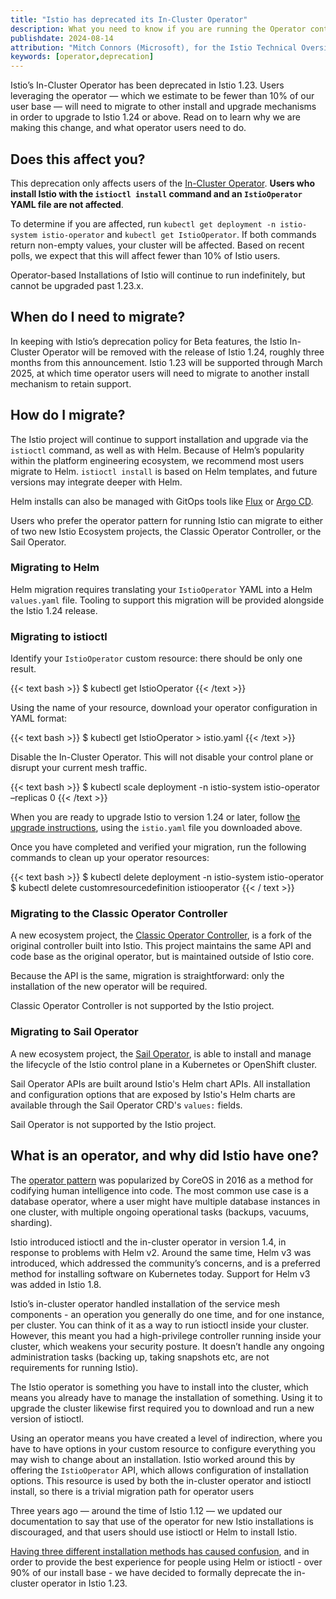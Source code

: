 ```yaml
---
title: "Istio has deprecated its In-Cluster Operator"
description: What you need to know if you are running the Operator controller in your cluster.
publishdate: 2024-08-14
attribution: "Mitch Connors (Microsoft), for the Istio Technical Oversight Committee"
keywords: [operator,deprecation]
---
```


Istio’s In-Cluster Operator has been deprecated in Istio 1.23.  Users leveraging the operator — which we estimate to be fewer than 10% of our user base — will need to migrate to other install and upgrade mechanisms in order to upgrade to Istio 1.24 or above. Read on to learn why we are making this change, and what operator users need to do.

## Does this affect you?

This deprecation only affects users of the [In-Cluster Operator](/docs/setup/install/operator/).  **Users who install Istio with the <code>istioctl install</code> command and an `IstioOperator` YAML file are not affected**.

To determine if you are affected, run `kubectl get deployment -n istio-system istio-operator` and `kubectl get IstioOperator`.  If both commands return non-empty values, your cluster will be affected. Based on recent polls, we expect that this will affect fewer than 10% of Istio users.

Operator-based Installations of Istio will continue to run indefinitely, but cannot be upgraded past 1.23.x.

## When do I need to migrate?

In keeping with Istio’s deprecation policy for Beta features, the Istio In-Cluster Operator will be removed with the release of Istio 1.24, roughly three months from this announcement. Istio 1.23 will be supported through March 2025, at which time operator users will need to migrate to another install mechanism to retain support.

## How do I migrate?

The Istio project will continue to support installation and upgrade via the `istioctl` command, as well as with Helm. Because of Helm’s popularity within the platform engineering ecosystem, we recommend most users migrate to Helm. `istioctl install` is based on Helm templates, and future versions may integrate deeper with Helm.

Helm installs can also be managed with GitOps tools like [Flux](https://fluxcd.io/) or [Argo CD](https://argo-cd.readthedocs.io/).

Users who prefer the operator pattern for running Istio can migrate to either of two new Istio Ecosystem projects, the Classic Operator Controller, or the Sail Operator.

### Migrating to Helm

Helm migration requires translating your `IstioOperator` YAML into a Helm `values.yaml` file.  Tooling to support this migration will be provided alongside the Istio 1.24 release.

### Migrating to istioctl

Identify your `IstioOperator` custom resource: there should be only one result.

{{< text bash >}}
$ kubectl get IstioOperator
{{< /text >}}

Using the name of your resource, download your operator configuration in YAML format:

{{< text bash >}}
$ kubectl get IstioOperator <name> > istio.yaml
{{< /text >}}

Disable the In-Cluster Operator. This will not disable your control plane or disrupt your current mesh traffic.

{{< text bash >}}
$ kubectl scale deployment -n istio-system istio-operator –replicas 0
{{< /text >}}

When you are ready to upgrade Istio to version 1.24 or later, follow [the upgrade instructions](/docs/setup/upgrade/canary/), using the `istio.yaml` file you downloaded above.

Once you have completed and verified your migration, run the following commands to clean up your operator resources:

{{< text bash >}}
$ kubectl delete deployment -n istio-system istio-operator
$ kubectl delete customresourcedefinition istiooperator
{{< / text >}}

### Migrating to the Classic Operator Controller

A new ecosystem project, the [Classic Operator Controller](https://github.com/istio-ecosystem/classic-operator-controller), is a fork of the original controller built into Istio. This project maintains the same API and code base as the original operator, but is maintained outside of Istio core.

Because the API is the same, migration is straightforward: only the installation of the new operator will be required.

Classic Operator Controller is not supported by the Istio project.

### Migrating to Sail Operator

A new ecosystem project, the [Sail Operator](https://github.com/istio-ecosystem/sail-operator), is able to install and manage the lifecycle of the Istio control plane in a Kubernetes or OpenShift cluster.

Sail Operator APIs are built around Istio's Helm chart APIs. All installation and configuration options that are exposed by Istio's Helm charts are available through the Sail Operator CRD's `values:` fields.

Sail Operator is not supported by the Istio project.

## What is an operator, and why did Istio have one?

The [operator pattern](https://kubernetes.io/docs/concepts/extend-kubernetes/operator/) was popularized by CoreOS in 2016 as a method for codifying human intelligence into code. The most common use case is a database operator, where a user might have multiple database instances in one cluster, with multiple ongoing operational tasks (backups, vacuums, sharding).

Istio introduced istioctl and the in-cluster operator in version 1.4, in response to problems with Helm v2. Around the same time, Helm v3 was introduced, which addressed the community’s concerns, and is a preferred method for installing software on Kubernetes today. Support for Helm v3 was added in Istio 1.8.

Istio’s in-cluster operator handled installation of the service mesh components - an operation you generally do one time, and for one instance, per cluster. You can think of it as a way to run istioctl inside your cluster. However, this meant you had a high-privilege controller running inside your cluster, which weakens your security posture. It doesn’t handle any ongoing administration tasks (backing up, taking snapshots etc, are not requirements for running Istio).

The Istio operator is something you have to install into the cluster, which means you already have to manage the installation of something. Using it to upgrade the cluster likewise first required you to download and run a new version of istioctl.

Using an operator means you have created a level of indirection, where you have to have options in your custom resource to configure everything you may wish to change about an installation. Istio worked around this by offering the `IstioOperator` API, which allows configuration of installation options. This resource is used by both the in-cluster operator and istioctl install, so there is a trivial migration path for operator users

Three years ago — around the time of Istio 1.12 — we updated our documentation to say that use of the operator for new Istio installations is discouraged, and that users should use istioctl or Helm to install Istio.

[Having three different installation methods has caused confusion](https://blog.howardjohn.info/posts/istio-install/), and in order to provide the best experience for people using Helm or istioctl - over 90% of our install base - we have decided to formally deprecate the in-cluster operator in Istio 1.23.
